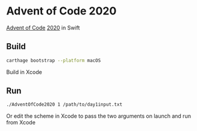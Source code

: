 # Advent of Code 2020

[Advent of Code](https://adventofcode.com) [2020](https://adventofcode.com/2020) in Swift

## Build
```bash
carthage bootstrap --platform macOS
```
Build in Xcode

## Run
```bash
./AdventOfCode2020 1 /path/to/day1input.txt
```
Or edit the scheme in Xcode to pass the two arguments on launch and run from Xcode